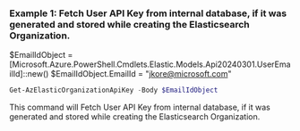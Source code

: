 ### Example 1: Fetch User API Key from internal database, if it was generated and stored while creating the Elasticsearch Organization.
$EmailIdObject = [Microsoft.Azure.PowerShell.Cmdlets.Elastic.Models.Api20240301.UserEmailId]::new()
$EmailIdObject.EmailId = "jkore@microsoft.com"
```powershell
Get-AzElasticOrganizationApiKey -Body $EmailIdObject
```

This command will Fetch User API Key from internal database, if it was generated and stored while creating the Elasticsearch Organization.